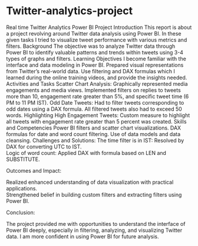 # Twitter-analytics-project
Real time Twitter Analytics Power BI Project
Introduction
This report is about a project revolving around Twitter data analysis using Power BI. In these given tasks I tried to visualize tweet performance with various metrics and filters.
Background
The objective was to analyze Twitter data through Power BI to identify valuable patterns and trends within tweets using 3-4 types of graphs and filters.
Learning Objectives
I become familiar with the interface and data modeling in Power BI.
Prepared visual representations from Twitter’s real-world data.
Use filtering and DAX formulas which I learned during the online training videos, and provide the insights needed.
Activities and Tasks
Scatter Chart Analysis:
Graphically represented media engagements and media views.
Implemented filters on replies to tweets more than 10, engagement rate greater than 5%, and specific tweet time (6 PM to 11 PM IST).
Odd Date Tweets:
Had to filter tweets corresponding to odd dates using a DAX formula.
All filtered tweets also had to exceed 50 words.
Highlighting High Engagement Tweets:
Custom measure to highlight all tweets with engagement rate greater than 5 percent was created.
Skills and Competencies
Power BI filters and scatter chart visualizations.
DAX formulas for date and word count filtering.
Use of data models and data cleansing.
Challenges and Solutions:
 The time filter is in IST: Resolved by DAX for converting UTC to IST.  
 Logic of word count: Applied DAX with formula based on LEN and SUBSTITUTE.  

Outcomes and Impact:  

Realized enhanced understanding of data visualization with practical applications.  
 Strengthened belief in building custom filters and extracting filters using Power BI.  

Conclusion:  

The project provided me with opportunities to understand the interface of Power BI deeply, especially in filtering, analyzing, and visualizing Twitter data. I am more confident in using Power BI for future analysis.

